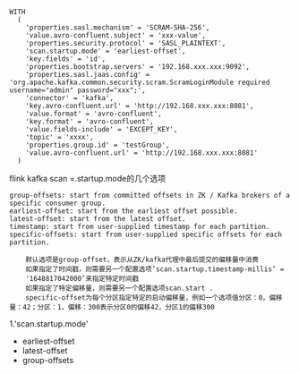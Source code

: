 ```
WITH
  (
    'properties.sasl.mechanism' = 'SCRAM-SHA-256',
    'value.avro-confluent.subject' = 'xxx-value',
    'properties.security.protocol' = 'SASL_PLAINTEXT',
    'scan.startup.mode' = 'earliest-offset',
    'key.fields' = 'id',
    'properties.bootstrap.servers' = '192.168.xxx.xxx:9092',
    'properties.sasl.jaas.config' = 'org.apache.kafka.common.security.scram.ScramLoginModule required username="admin" password="xxx";',
    'connector' = 'kafka',
    'key.avro-confluent.url' = 'http://192.168.xxx.xxx:8081',
    'value.format' = 'avro-confluent',
    'key.format' = 'avro-confluent',
    'value.fields-include' = 'EXCEPT_KEY',
    'topic' = 'xxxx',
    'properties.group.id' = 'testGroup',
    'value.avro-confluent.url' = 'http://192.168.xxx.xxx:8081'
  )
```
flink kafka scan =.startup.mode的几个选项

    group-offsets: start from committed offsets in ZK / Kafka brokers of a specific consumer group.
    earliest-offset: start from the earliest offset possible.
    latest-offset: start from the latest offset.
    timestamp: start from user-supplied timestamp for each partition.
    specific-offsets: start from user-supplied specific offsets for each partition.

        默认选项是group-offset，表示从ZK/kafka代理中最后提交的偏移量中消费
        如果指定了时间戳，则需要另一个配置选项’scan.startup.timestamp-millis’ =
        '1648817042000’来指定特定时间戳
        如果指定了特定偏移量，则需要另一个配置选项scan.start .
        specific-offset为每个分区指定特定的启动偏移量，例如一个选项值分区：0，偏移量：42；分区：1，偏移：300表示分区0的偏移42，分区1的偏移300



1.'scan.startup.mode' 
* earliest-offset 
* latest-offset   
* group-offsets
